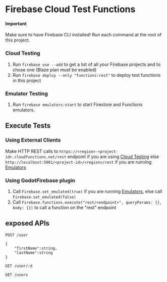 # Firebase Cloud Test Functions

#### Important  
Make sure to have Firebase CLI installed! Run each command at the root of this project.

### Cloud Testing
1. Run `firebase use --add` to get a list of all your Firebase projects and to chose one (Blaze plan must be enabled)  
2. Run `firebase deploy --only "functions:rest"` to deploy test functions in this project  

### Emulator Testing
1. Run `firebase emulators:start` to start Firestore and Functions emulators.

## Execute Tests  
### Using External Clients
Make HTTP REST calls to `https://<region>-<project-id>.cloudfunctions.net/rest` endpoint if you are using [Cloud Testing](#cloud-testing) else `http://localhost:5001/<project-id>/<region>/rest` if you are running [Emulators](#emulator-testing)

### Using GodotFirebase plugin  
1. Call `Firebase.set_emulated(true)` if you are running [Emulators](#emulator-testing), else call `Firebase.set_emulated(false)`  
2. Call `Firebase.functions.execute("rest/<endpoint>", queryParams: {}, body: {})` to call a function on the "rest" endpoint

## exposed APIs
```
POST /user

{
    "firstName":string,
    "lastName":string
}

```

```
GET /user/:d

```

```
GET /users

```